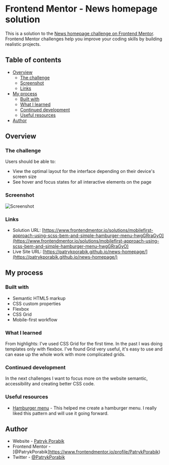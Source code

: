 # Frontend Mentor - News homepage solution

This is a solution to the [News homepage challenge on Frontend Mentor](https://www.frontendmentor.io/challenges/news-homepage-H6SWTa1MFl). Frontend Mentor challenges help you improve your coding skills by building realistic projects. 

## Table of contents

- [Overview](#overview)
  - [The challenge](#the-challenge)
  - [Screenshot](#screenshot)
  - [Links](#links)
- [My process](#my-process)
  - [Built with](#built-with)
  - [What I learned](#what-i-learned)
  - [Continued development](#continued-development)
  - [Useful resources](#useful-resources)
- [Author](#author)

## Overview

### The challenge

Users should be able to:

- View the optimal layout for the interface depending on their device's screen size
- See hover and focus states for all interactive elements on the page

### Screenshot

![Screenshot](http://porabik.pl/news-homepage.png)

### Links

- Solution URL: [https://www.frontendmentor.io/solutions/mobilefirst-approach-using-scss-bem-and-simple-hamburger-menu-hwgGRraGyO](https://www.frontendmentor.io/solutions/mobilefirst-approach-using-scss-bem-and-simple-hamburger-menu-hwgGRraGyO)
- Live Site URL: [https://patrykporabik.github.io/news-homepage/](https://patrykporabik.github.io/news-homepage/)

## My process

### Built with

- Semantic HTML5 markup
- CSS custom properties
- Flexbox
- CSS Grid
- Mobile-first workflow

### What I learned

From highlights:
I've used CSS Grid for the first time. In the past I was doing templates only with flexbox. I've found Grid very useful, it's easy to use and can ease up the whole work with more complicated grids. 

### Continued development

In the next challenges I want to focus more on the website semantic, accessibility and creating better CSS code.

### Useful resources

- [Hamburger menu](https://www.youtube.com/watch?v=QWn7kP-QoNw) - This helped me create a hamburger menu. I really liked this pattern and will use it going forward.

## Author

- Website - [Patryk Porabik](https://porabik.pl)
- Frontend Mentor - [@PatrykPorabik]https://www.frontendmentor.io/profile/PatrykPorabik)
- Twitter - [@PatrykPorabik](https://www.twitter.com/patrykporabik)

